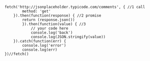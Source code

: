 		fetch('http://jsonplaceholder.typicode.com/comments', { //1 call
				method: 'get'
			}).then(function(response) { //2 promise
				return (response.json())
				}).then(function(value) { //3
					// your code here
					console.log('back')
					console.log(JSON.stringify(value))
			}).catch(function(err) {
				console.log('error')
				console.log(err)
		})//fetch()